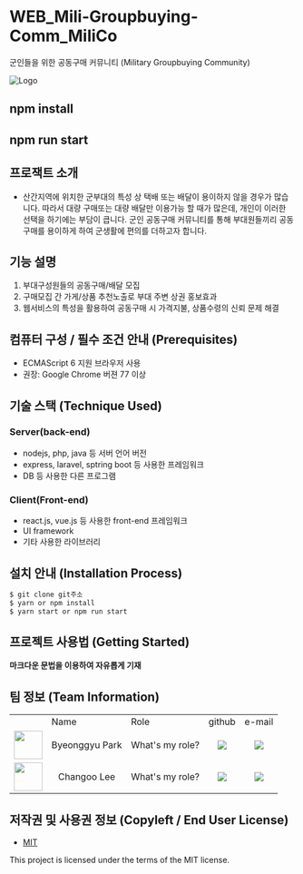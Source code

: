 # WEB_Mili-Groupbuying-Comm_MiliCo

군인들을 위한 공동구매 커뮤니티
(Military Groupbuying Community)

![Logo](https://logosbynick.com/wp-content/uploads/2018/03/final-logo-example.png)

## npm install

## npm run start

## 프로잭트 소개

- 산간지역에 위치한 군부대의 특성 상 택배 또는 배달이 용이하지 않을 경우가 많습니다. 따라서 대량 구매또는 대량 배달만 이용가능 할 때가 많은데, 개인이 이러한 선택을 하기에는 부담이 큽니다. 군인 공동구매 커뮤니티를 통해 부대원들끼리 공동구매를 용이하게 하여 군생활에 편의를 더하고자 합니다.

## 기능 설명

1. 부대구성원들의 공동구매/배달 모집
2. 구매모집 간 가게/상품 추천노출로 부대 주변 상권 홍보효과
3. 웹서비스의 특성을 활용하여 공동구매 시 가격지불, 상품수령의 신뢰 문제 해결

## 컴퓨터 구성 / 필수 조건 안내 (Prerequisites)

- ECMAScript 6 지원 브라우저 사용
- 권장: Google Chrome 버젼 77 이상

## 기술 스택 (Technique Used)

### Server(back-end)

- nodejs, php, java 등 서버 언어 버전
- express, laravel, sptring boot 등 사용한 프레임워크
- DB 등 사용한 다른 프로그램

### Client(Front-end)

- react.js, vue.js 등 사용한 front-end 프레임워크
- UI framework
- 기타 사용한 라이브러리

## 설치 안내 (Installation Process)

```bash
$ git clone git주소
$ yarn or npm install
$ yarn start or npm run start
```

## 프로젝트 사용법 (Getting Started)

**마크다운 문법을 이용하여 자유롭게 기재**

## 팀 정보 (Team Information)

<table>
 <tr>
  <td></td>
  <td>Name</td>
  <td>Role</td>
  <td>github</td>
  <td>e-mail</td>
 </tr>
   
 <tr>
  <td align='center'><img src="https://avatars.githubusercontent.com/u/55678893?s=400&u=d33563c6434ee31ca9962788e006604cbaa51ca9&v=4" width="50" height="50"></td>
  <td align='center'>Byeonggyu Park</td>
  <td align='center'>What's my role?</td>
  <td align='center'><a href="https://github.com/ggyuchive"><img src="http://img.shields.io/badge/ggyuchive-green?style=social&logo=github"/></a></td>
  <td align='center'><a href="mailto:zarami1214@g.skku.edu"><img src="https://img.shields.io/badge/zarami1214@g.skku.edu-green?logo=gmail&style=social"/></a></td>
 </tr>

 <tr>
  <td align='center'><img src="https://avatars.githubusercontent.com/u/31601268?v=4" width="50" height="50"></td>
  <td align='center'>Changoo Lee</td>
  <td align='center'>What's my role?</td>
  <td align='center'><a href="https://github.com/changooo"><img src="http://img.shields.io/badge/changooo-green?style=social&logo=github"/></a></td>
  <td align='center'><a href="mailto:cgl00@g.skku.edu"><img src="https://img.shields.io/badge/cgl00@g.skku.edu-green?logo=gmail&style=social"/></a></td>
 </tr>
</table>

## 저작권 및 사용권 정보 (Copyleft / End User License)

- [MIT](https://github.com/osam2020-WEB/Sample-ProjectName-TeamName/blob/master/license.md)

This project is licensed under the terms of the MIT license.
